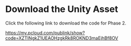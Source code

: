# Download the Unity Asset

Click the following link to download the code for Phase 2.

https://my.pcloud.com/publink/show?code=XZTINgkZ1UEAOHzgkRk8ROKND3maEjhBf8OV
